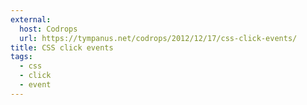 ```yaml
---
external:
  host: Codrops
  url: https://tympanus.net/codrops/2012/12/17/css-click-events/
title: CSS click events
tags:
  - css
  - click
  - event
---
```


